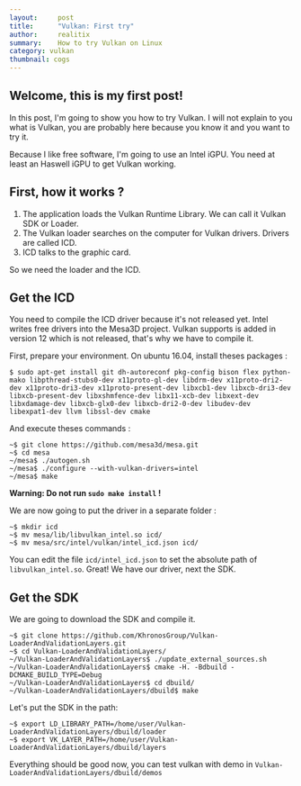 ```yaml
---
layout:     post
title:      "Vulkan: First try"
author:     realitix
summary:    How to try Vulkan on Linux
category: vulkan
thumbnail: cogs
---
```


## Welcome, this is my first post!

In this post, I'm going to show you how to try Vulkan. I will not explain to
you what is Vulkan, you are probably here because you know it and you want to
try it.

Because I like free software, I'm going to use an Intel iGPU. You need at least
an Haswell iGPU to get Vulkan working.

## First, how it works ?

1. The application loads the Vulkan Runtime Library. We can call it Vulkan SDK
or Loader.
2. The Vulkan loader searches on the computer for Vulkan drivers.
Drivers are called ICD.
3. ICD talks to the graphic card.

So we need the loader and the ICD.

## Get the ICD

You need to compile the ICD driver because it's not released yet. Intel writes
free drivers into the Mesa3D project. Vulkan supports is added in version 12
which is not released, that's why we have to compile it.

First, prepare your environment. On ubuntu 16.04, install theses packages :

```
$ sudo apt-get install git dh-autoreconf pkg-config bison flex python-mako libpthread-stubs0-dev x11proto-gl-dev libdrm-dev x11proto-dri2-dev x11proto-dri3-dev x11proto-present-dev libxcb1-dev libxcb-dri3-dev libxcb-present-dev libxshmfence-dev libx11-xcb-dev libxext-dev libxdamage-dev libxcb-glx0-dev libxcb-dri2-0-dev libudev-dev libexpat1-dev llvm libssl-dev cmake
```

And execute theses commands :

```
~$ git clone https://github.com/mesa3d/mesa.git
~$ cd mesa
~/mesa$ ./autogen.sh
~/mesa$ ./configure --with-vulkan-drivers=intel
~/mesa$ make
```

**Warning: Do not run `sudo make install` !**

We are now going to put the driver in a separate folder :

```
~$ mkdir icd
~$ mv mesa/lib/libvulkan_intel.so icd/
~$ mv mesa/src/intel/vulkan/intel_icd.json icd/
```

You can edit the file `icd/intel_icd.json` to set the absolute path of `libvulkan_intel.so`.
Great! We have our driver, next the SDK.

## Get the SDK

We are going to download the SDK and compile it.

```
~$ git clone https://github.com/KhronosGroup/Vulkan-LoaderAndValidationLayers.git
~$ cd Vulkan-LoaderAndValidationLayers/
~/Vulkan-LoaderAndValidationLayers$ ./update_external_sources.sh
~/Vulkan-LoaderAndValidationLayers$ cmake -H. -Bdbuild -DCMAKE_BUILD_TYPE=Debug
~/Vulkan-LoaderAndValidationLayers$ cd dbuild/
~/Vulkan-LoaderAndValidationLayers/dbuild$ make
```

Let's put the SDK in the path:

```
~$ export LD_LIBRARY_PATH=/home/user/Vulkan-LoaderAndValidationLayers/dbuild/loader
~$ export VK_LAYER_PATH=/home/user/Vulkan-LoaderAndValidationLayers/dbuild/layers
```

Everything should be good now, you can test vulkan with demo in `Vulkan-LoaderAndValidationLayers/dbuild/demos`
